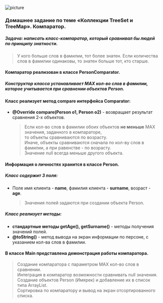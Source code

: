 ![picture](https://encrypted-tbn0.gstatic.com/images?q=tbn:ANd9GcTEVtf3jDb-K8RAbE60iV_0qW4GEQX1CCYfrg&usqp=CAU)

### Домашнее задание по теме «Коллекции TreeSet и TreeMap». Компаратор.
##### Задача: написать класс-компаратор, который сравнивал бы людей по принципу знатности.
  > У кого больше слов в фамилии, тот более знатен.
Если количества слов в фамилии одинаковы, то знатен больше тот, кто старше.

#### Компаратор реализован в классе **PersonComparator.**

##### Конструктор класса устанавливает МАХ кол-во слов в фамилии, которое учитывается при сравнении объектов Person.

#### Класс реализует метод compare интерфейса Comparator:

* **@Override compare(Person o1, Person o2)** - возвращает результат сравнения 2-х объектов.
    > Если кол-во слов в фамилии обоих объектов **не меньше** MAX значения, заданного в компараторе,  
то объекты сравниваются по возрасту.  
Иначе, объекты сравниваются сначала по кол-ву слов в фамилии, а при равенстве - по возрасту.  
Значение null всегда меньше другого объекта.

#### Информация о личностях хранится в классе **Person.**

##### Класс содержит 3 поля:

* Поле имя клиента - **name**, фамилия клиента - **surname**, возраст - **age**.
   > Значения полей задаются при создании объекта Person.

##### Класс реализует методы:

* **стандартные методы getAge(), getSurname()** - методы получения значений полей.
* **@toString()** - метод вывода на экран информации по персоне, с указанием кол-ва слов в фамилии.

#### В классе **Main** представлена демонстрация работы компаратора.
  
  > Создание компаратора с параметром МАХ кол-во слов в сравнении.  
  > Интеграция в компаратор возможности сравнивать null значения.  
  > Создание объектов Person (Имярек) и добавление их в список типа ArrayList.  
  > Сортировка по компаратору и вывод на экран отсортированного списка.  
